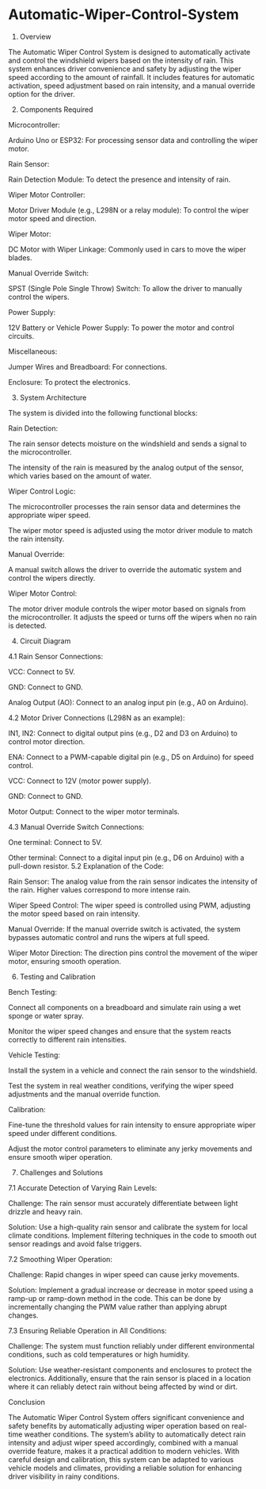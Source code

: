 # Automatic-Wiper-Control-System
1. Overview

The Automatic Wiper Control System is designed to automatically activate and control the windshield wipers based on the intensity of rain. This system enhances driver convenience and safety by adjusting the wiper speed according to the amount of rainfall. It includes features for automatic activation, speed adjustment based on rain intensity, and a manual override option for the driver.

2. Components Required

Microcontroller:

Arduino Uno or ESP32: For processing sensor data and controlling the wiper motor.

Rain Sensor:

Rain Detection Module: To detect the presence and intensity of rain.

Wiper Motor Controller:

Motor Driver Module (e.g., L298N or a relay module): To control the wiper motor speed and direction.

Wiper Motor:

DC Motor with Wiper Linkage: Commonly used in cars to move the wiper blades.

Manual Override Switch:

SPST (Single Pole Single Throw) Switch: To allow the driver to manually control the wipers.

Power Supply:

12V Battery or Vehicle Power Supply: To power the motor and control circuits.

Miscellaneous:

Jumper Wires and Breadboard: For connections.

Enclosure: To protect the electronics.

3. System Architecture

The system is divided into the following functional blocks:

Rain Detection:

The rain sensor detects moisture on the windshield and sends a signal to the microcontroller.

The intensity of the rain is measured by the analog output of the sensor, which varies based on the amount of water.

Wiper Control Logic:

The microcontroller processes the rain sensor data and determines the appropriate wiper speed.

The wiper motor speed is adjusted using the motor driver module to match the rain intensity.

Manual Override:

A manual switch allows the driver to override the automatic system and control the wipers directly.

Wiper Motor Control:

The motor driver module controls the wiper motor based on signals from the microcontroller. It adjusts the speed or turns off the wipers when no rain is detected.

4. Circuit Diagram

4.1 Rain Sensor Connections:

VCC: Connect to 5V.

GND: Connect to GND.

Analog Output (AO): Connect to an analog input pin (e.g., A0 on Arduino).

4.2 Motor Driver Connections (L298N as an example):

IN1, IN2: Connect to digital output pins (e.g., D2 and D3 on Arduino) to control motor direction.

ENA: Connect to a PWM-capable digital pin (e.g., D5 on Arduino) for speed control.

VCC: Connect to 12V (motor power supply).

GND: Connect to GND.

Motor Output: Connect to the wiper motor terminals.

4.3 Manual Override Switch Connections:

One terminal: Connect to 5V.

Other terminal: Connect to a digital input pin (e.g., D6 on Arduino) with a pull-down resistor.
5.2 Explanation of the Code:

Rain Sensor: The analog value from the rain sensor indicates the intensity of the rain. Higher values correspond to more intense rain.

Wiper Speed Control: The wiper speed is controlled using PWM, adjusting the motor speed based on rain intensity.

Manual Override: If the manual override switch is activated, the system bypasses automatic control and runs the wipers at full speed.

Wiper Motor Direction: The direction pins control the movement of the wiper motor, ensuring smooth operation.

6. Testing and Calibration

Bench Testing:

Connect all components on a breadboard and simulate rain using a wet sponge or water spray.

Monitor the wiper speed changes and ensure that the system reacts correctly to different rain intensities.

Vehicle Testing:

Install the system in a vehicle and connect the rain sensor to the windshield.

Test the system in real weather conditions, verifying the wiper speed adjustments and the manual override function.

Calibration:

Fine-tune the threshold values for rain intensity to ensure appropriate wiper speed under different conditions.

Adjust the motor control parameters to eliminate any jerky movements and ensure smooth wiper operation.

7. Challenges and Solutions

7.1 Accurate Detection of Varying Rain Levels:

Challenge: The rain sensor must accurately differentiate between light drizzle and heavy rain.

Solution: Use a high-quality rain sensor and calibrate the system for local climate conditions. Implement filtering techniques in the code to smooth out sensor readings and avoid false triggers.

7.2 Smoothing Wiper Operation:

Challenge: Rapid changes in wiper speed can cause jerky movements.

Solution: Implement a gradual increase or decrease in motor speed using a ramp-up or ramp-down method in the code. This can be done by incrementally changing the PWM value rather than applying abrupt changes.

7.3 Ensuring Reliable Operation in All Conditions:

Challenge: The system must function reliably under different environmental conditions, such as cold temperatures or high humidity.

Solution: Use weather-resistant components and enclosures to protect the electronics. Additionally, ensure that the rain sensor is placed in a location where it can reliably detect rain without being affected by wind or dirt.

Conclusion

The Automatic Wiper Control System offers significant convenience and safety benefits by automatically adjusting wiper operation based on real-time weather conditions. The system’s ability to automatically detect rain intensity and adjust wiper speed accordingly, combined with a manual override feature, makes it a practical addition to modern vehicles. With careful design and calibration, this system can be adapted to various vehicle models and climates, providing a reliable solution for enhancing driver visibility in rainy conditions.

